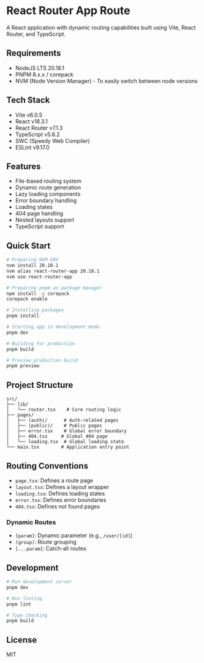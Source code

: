 # React Router App Route

A React application with dynamic routing capabilities built using Vite, React Router, and TypeScript.

## Requirements

- NodeJS LTS 20.18.1
- PNPM 8.x.x / corepack
- NVM (Node Version Manager) - To easily switch between node versions

## Tech Stack

- Vite v6.0.5
- React v18.3.1
- React Router v7.1.3
- TypeScript v5.6.2
- SWC (Speedy Web Compiler)
- ESLint v9.17.0

## Features

- File-based routing system
- Dynamic route generation
- Lazy loading components
- Error boundary handling
- Loading states
- 404 page handling
- Nested layouts support
- TypeScript support

## Quick Start

```bash
# Preparing NVM ENV
nvm install 20.18.1
nvm alias react-router-app 20.18.1
nvm use react-router-app

# Preparing pnpm as package manager
npm install -g corepack
corepack enable

# Installing packages
pnpm install

# Starting app in development mode
pnpm dev

# Building for production
pnpm build

# Preview production build
pnpm preview
```

## Project Structure

```
src/
├── lib/
│   └── router.tsx    # Core routing logic
├── pages/
│   ├── (auth)/      # Auth-related pages
│   ├── (public)/    # Public pages
│   ├── error.tsx    # Global error boundary
│   ├── 404.tsx     # Global 404 page
│   └── loading.tsx  # Global loading state
└── main.tsx        # Application entry point
```

## Routing Conventions

- `page.tsx`: Defines a route page
- `layout.tsx`: Defines a layout wrapper
- `loading.tsx`: Defines loading states
- `error.tsx`: Defines error boundaries
- `404.tsx`: Defines not found pages

### Dynamic Routes

- `[param]`: Dynamic parameter (e.g., `/user/[id]`)
- `(group)`: Route grouping
- `[...param]`: Catch-all routes

## Development

```bash
# Run development server
pnpm dev

# Run linting
pnpm lint

# Type checking
pnpm build
```

## License

MIT

